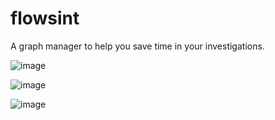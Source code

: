 # flowsint

A graph manager to help you save time in your investigations.

![image](https://github.com/user-attachments/assets/65dd9113-c61a-4466-b4f2-95026fb60638)

![image](https://github.com/user-attachments/assets/1585593b-85e9-40c7-a39b-1c8f50af6b52)

![image](https://github.com/user-attachments/assets/7e7a5fc9-80d8-4d41-a0cc-0204e9f1b2cd)
